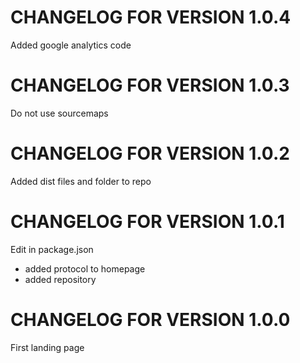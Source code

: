 CHANGELOG FOR VERSION 1.0.4
===========================

Added google analytics code


CHANGELOG FOR VERSION 1.0.3
===========================

Do not use sourcemaps

CHANGELOG FOR VERSION 1.0.2
===========================

Added dist files and folder to repo

CHANGELOG FOR VERSION 1.0.1
===========================

Edit in package.json
* added protocol to homepage
* added repository

CHANGELOG FOR VERSION 1.0.0
===========================

First landing page

